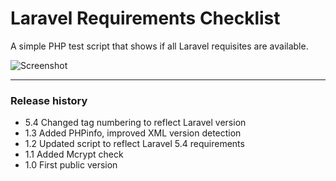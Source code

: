 # Laravel Requirements Checklist

A simple PHP test script that shows if all Laravel requisites are available.


![Screenshot](/../screenshots/screenshot.png?raw=true "Screenshot")

---

### Release history

 - 5.4  Changed tag numbering to reflect Laravel version
 - 1.3 	Added PHPinfo, improved XML version detection
 - 1.2 	Updated script to reflect Laravel 5.4 requirements
 - 1.1 	Added Mcrypt check
 - 1.0 	First public version
